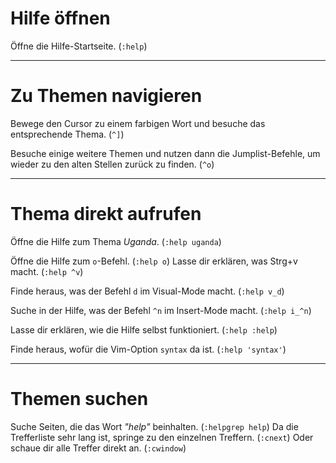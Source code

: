 # Hilfe öffnen

Öffne die Hilfe-Startseite. (`:help`)

-------------------------------------------------------------------------------
# Zu Themen navigieren

Bewege den Cursor zu einem farbigen Wort und besuche das entsprechende Thema.
(`^]`)

Besuche einige weitere Themen und nutzen dann die Jumplist-Befehle, um wieder
zu den alten Stellen zurück zu finden. (`^o`)

-------------------------------------------------------------------------------
# Thema direkt aufrufen

Öffne die Hilfe zum Thema _Uganda_. (`:help uganda`)

Öffne die Hilfe zum `o`-Befehl. (`:help o`) Lasse dir erklären, was Strg+v
macht. (`:help ^v`)

Finde heraus, was der Befehl `d` im Visual-Mode macht. (`:help v_d`)

Suche in der Hilfe, was der Befehl `^n` im Insert-Mode macht. (`:help i_^n`)

Lasse dir erklären, wie die Hilfe selbst funktioniert. (`:help :help`)

Finde heraus, wofür die Vim-Option `syntax` da ist. (`:help 'syntax'`)

-------------------------------------------------------------------------------
# Themen suchen

Suche Seiten, die das Wort _"help"_ beinhalten. (`:helpgrep help`) Da die
Trefferliste sehr lang ist, springe zu den einzelnen Treffern. (`:cnext`) Oder
schaue dir alle Treffer direkt an. (`:cwindow`)
